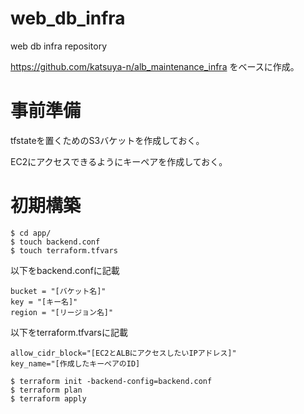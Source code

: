 # web_db_infra
web db infra repository

https://github.com/katsuya-n/alb_maintenance_infra
をベースに作成。

# 事前準備

tfstateを置くためのS3バケットを作成しておく。
 
EC2にアクセスできるようにキーペアを作成しておく。

# 初期構築

```
$ cd app/
$ touch backend.conf
$ touch terraform.tfvars
```

以下をbackend.confに記載

```
bucket = "[バケット名]"
key = "[キー名]"
region = "[リージョン名]"
```

以下をterraform.tfvarsに記載

```
allow_cidr_block="[EC2とALBにアクセスしたいIPアドレス]"
key_name="[作成したキーペアのID]
```

```
$ terraform init -backend-config=backend.conf
$ terraform plan
$ terraform apply
```